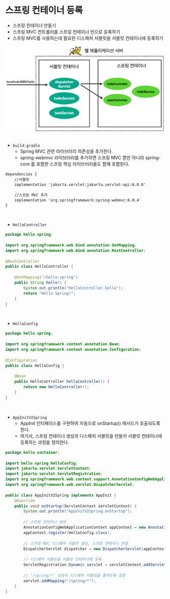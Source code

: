 # 스프링 컨테이너 등록

 - 스프링 컨테이너 만들기
 - 스프링 MVC 컨트롤러를 스프링 컨테이너 빈으로 등록하기
 - 스프링 MVC를 사용하는데 필요한 디스패처 서블릿을 서블릿 컨테이너에 등록하기

<div align="center">
    <img src="./images/Spring_Container_Register.PNG">
</div>

<br/>

 - `build.gradle`
    - Spring MVC 관련 라이브러리 의존성을 추가한다.
    - spring-webmvc 라이브러리를 추가하면 스프링 MVC 뿐만 아니라 spring-core 를 포함한 스프링 핵심 라이브러리들도 함께 포함된다.
```
dependencies {
    //서블릿
    implementation 'jakarta.servlet:jakarta.servlet-api:6.0.0'

    //스프링 MVC 추가
    implementation 'org.springframework:spring-webmvc:6.0.4'
}
```

<br/>

 - `HelloController`
```java
package hello.spring;

import org.springframework.web.bind.annotation.GetMapping;
import org.springframework.web.bind.annotation.RestController;

@RestController
public class HelloController {

    @GetMapping("/hello-spring")
    public String hello() {
        System.out.println("HelloController.hello");
        return "Hello Spring!";
    }
}
```

<br/>

 - `HelloConfig`
```java
package hello.spring;

import org.springframework.context.annotation.Bean;
import org.springframework.context.annotation.Configuration;

@Configuration
public class HelloConfig {

    @Bean
    public HelloController helloController() {
        return new HelloController();
    }
}
```

<br/>

 - `AppInitV2Spring`
    - AppInit 인터페이스를 구현하여 자동으로 onStartup() 메서드가 호출되도록 한다.
    - 여기서, 스프링 컨테이너 생성과 디스패처 서블릿을 만들어 서블릿 컨테이너에 등록하는 과정을 정의한다.
```java
package hello.container;

import hello.spring.HelloConfig;
import jakarta.servlet.ServletContext;
import jakarta.servlet.ServletRegistration;
import org.springframework.web.context.support.AnnotationConfigWebApplicationContext;
import org.springframework.web.servlet.DispatcherServlet;

public class AppInitV2Spring implements AppInit {
    @Override
    public void onStartup(ServletContext servletContext) {
        System.out.println("AppInitV2Spring.onStartup");

        // 스프링 컨테이너 생성
        AnnotationConfigWebApplicationContext appContext = new AnnotationConfigWebApplicationContext();
        appContext.register(HelloConfig.class);

        // 스프링 MVC 디스패처 서블릿 생성, 스프링 컨테이너 연결
        DispatcherServlet dispatcher = new DispatcherServlet(appContext);
        
        // 디스패처 서블릿을 서블릿 컨테이너에 등록
        ServletRegistration.Dynamic servlet = servletContext.addServlet("dispatcherV2", dispatcher);

        // '/spring/*' 요청이 디스패처 서블릿을 통하도록 설정
        servlet.addMapping("/spring/*");
    }
}
```

